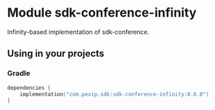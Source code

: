 # Module sdk-conference-infinity

Infinity-based implementation of sdk-conference.

## Using in your projects

### Gradle

```kotlin
dependencies {
    implementation("com.pexip.sdk:sdk-conference-infinity:0.6.0")
}
```
